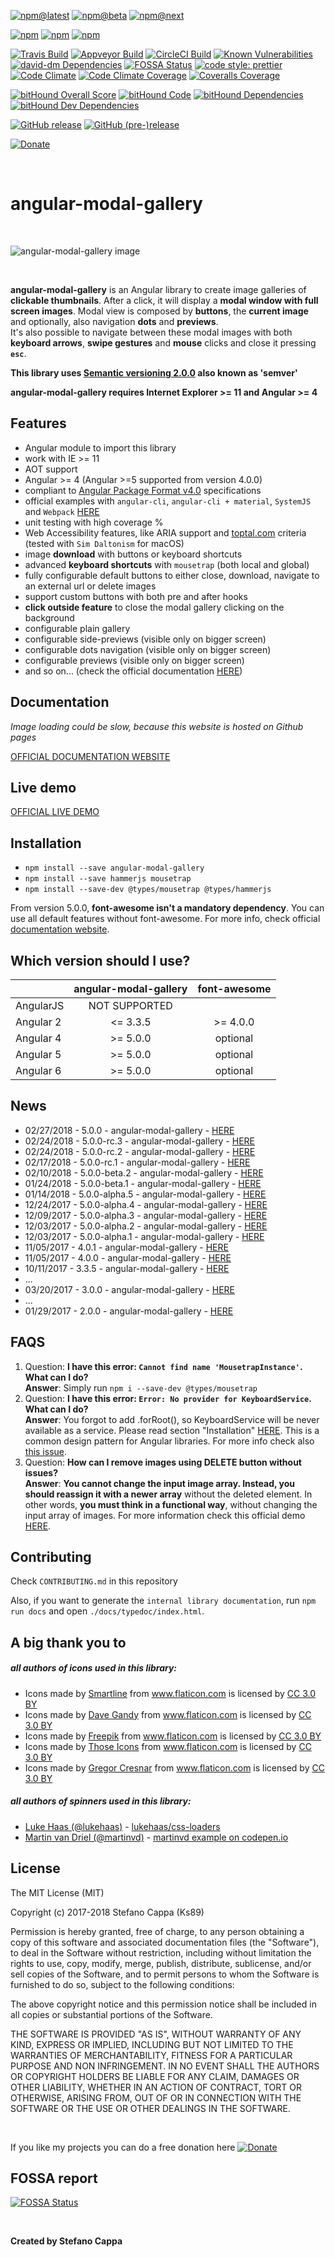 [![npm@latest](https://img.shields.io/npm/v/angular-modal-gallery.svg?style=flat-square)](https://www.npmjs.com/package/angular-modal-gallery)   [![npm@beta](https://img.shields.io/npm/v/angular-modal-gallery/beta.svg?style=flat-square)](https://www.npmjs.com/package/angular-modal-gallery)   [![npm@next](https://img.shields.io/npm/v/angular-modal-gallery/next.svg?style=flat-square)](https://www.npmjs.com/package/angular-modal-gallery)

[![npm](https://img.shields.io/npm/dw/angular-modal-gallery.svg)](https://www.npmjs.com/package/angular-modal-gallery)   [![npm](https://img.shields.io/npm/dm/angular-modal-gallery.svg)](https://www.npmjs.com/package/angular-modal-gallery)   [![npm](https://img.shields.io/npm/dy/angular-modal-gallery.svg)](https://www.npmjs.com/package/angular-modal-gallery)

[![Travis Build](https://travis-ci.org/Ks89/angular-modal-gallery.svg?branch=master)](https://travis-ci.org/Ks89/angular-modal-gallery)   [![Appveyor Build](https://ci.appveyor.com/api/projects/status/ikp5qqr9aci2s0ae/branch/master?svg=true)](https://ci.appveyor.com/project/Ks89/angular-modal-gallery/branch/master)   [![CircleCI Build](https://circleci.com/gh/Ks89/angular-modal-gallery.svg?style=svg)](https://circleci.com/gh/Ks89/angular-modal-gallery)   [![Known Vulnerabilities](https://snyk.io/test/github/ks89/angular-modal-gallery/badge.svg)](https://snyk.io/test/github/ks89/angular-modal-gallery)   [![david-dm Dependencies](https://david-dm.org/Ks89/angular-modal-gallery.svg)](https://david-dm.org/Ks89/angular-modal-gallery)   [![FOSSA Status](https://app.fossa.io/api/projects/git%2Bgithub.com%2FKs89%2Fangular-modal-gallery.svg?type=shield)](https://app.fossa.io/projects/git%2Bgithub.com%2FKs89%2Fangular-modal-gallery?ref=badge_shield)   [![code style: prettier](https://img.shields.io/badge/code_style-prettier-ff69b4.svg?style=flat-square)](https://github.com/prettier/prettier)   [![Code Climate](https://codeclimate.com/github/Ks89/angular-modal-gallery/badges/gpa.svg)](https://codeclimate.com/github/Ks89/angular-modal-gallery)   [![Code Climate Coverage](https://codeclimate.com/github/Ks89/angular-modal-gallery/badges/coverage.svg)](https://codeclimate.com/github/Ks89/angular-modal-gallery/coverage)   [![Coveralls Coverage](https://coveralls.io/repos/github/Ks89/angular-modal-gallery/badge.svg?branch=master)](https://coveralls.io/github/Ks89/angular-modal-gallery?branch=master)

[![bitHound Overall Score](https://www.bithound.io/github/Ks89/angular-modal-gallery/badges/score.svg)](https://www.bithound.io/github/Ks89/angular-modal-gallery)   [![bitHound Code](https://www.bithound.io/github/Ks89/angular-modal-gallery/badges/code.svg)](https://www.bithound.io/github/Ks89/angular-modal-gallery)   [![bitHound Dependencies](https://www.bithound.io/github/Ks89/angular-modal-gallery/badges/dependencies.svg)](https://www.bithound.io/github/Ks89/angular-modal-gallery/master/dependencies/npm)   [![bitHound Dev Dependencies](https://www.bithound.io/github/Ks89/angular-modal-gallery/badges/devDependencies.svg)](https://www.bithound.io/github/Ks89/angular-modal-gallery/master/dependencies/npm)

[![GitHub release](https://img.shields.io/github/release/Ks89/angular-modal-gallery.svg?style=flat-square)](https://github.com/Ks89/angular-modal-gallery)   [![GitHub (pre-)release](https://img.shields.io/github/release/Ks89/angular-modal-gallery/all.svg?style=flat-square)](https://github.com/Ks89/angular-modal-gallery)

[![Donate](https://img.shields.io/badge/Donate-PayPal-green.svg)](https://www.paypal.me/stefanocappa)

<br>

# angular-modal-gallery

<br>

![angular-modal-gallery image](https://github.com/Ks89/angular-modal-gallery/blob/develop/amg5.png?raw=true)

<br>

**angular-modal-gallery** is an Angular library to create image galleries of **clickable thumbnails**.
After a click, it will display a **modal window with full screen images**.
Modal view is composed by **buttons**, the **current image** and optionally, also navigation **dots** and **previews**.
<br>
It's also possible to navigate between these modal images with both **keyboard arrows**, **swipe gestures** and **mouse** clicks and close it pressing **`esc`**.

**This library uses [Semantic versioning 2.0.0](http://semver.org/) also known as 'semver'**

**angular-modal-gallery requires Internet Explorer >= 11 and Angular >= 4**


## Features
- Angular module to import this library
- work with IE >= 11
- AOT support
- Angular >= 4 (Angular >=5 supported from version 4.0.0)
- compliant to [Angular Package Format v4.0]( https://goo.gl/AMOU5G) specifications
- official examples with `angular-cli`, `angular-cli + material`, `SystemJS` and `Webpack` [HERE](https://github.com/Ks89/angular-modal-gallery/tree/master/examples)
- unit testing with high coverage %
- Web Accessibility features, like ARIA support and [toptal.com](https://www.toptal.com/designers/colorfilter) criteria (tested with `Sim Daltonism` for macOS)
- image **download** with buttons or keyboard shortcuts
- advanced **keyboard shortcuts** with `mousetrap` (both local and global)
- fully configurable default buttons to either close, download, navigate to an external url or delete images
- support custom buttons with both pre and after hooks
- **click outside feature** to close the modal gallery clicking on the background
- configurable plain gallery
- configurable side-previews (visible only on bigger screen)
- configurable dots navigation (visible only on bigger screen)
- configurable previews (visible only on bigger screen)
- and so on... (check the official documentation [HERE](https://ks89.github.io/angular-modal-gallery-2018.github.io/))


## **Documentation**

*Image loading could be slow, because this website is hosted on Github pages*

[OFFICIAL DOCUMENTATION WEBSITE](https://ks89.github.io/angular-modal-gallery-2018.github.io/)


## **Live demo**

[OFFICIAL LIVE DEMO](https://stackblitz.com/edit/angular-modal-gallery-v5/)


## Installation
- `npm install --save angular-modal-gallery`
- `npm install --save hammerjs mousetrap`
- `npm install --save-dev @types/mousetrap @types/hammerjs`

From version 5.0.0, **font-awesome isn't a mandatory dependency**. You can use all default features without font-awesome. For more info, check official [documentation website](https://ks89.github.io/angular-modal-gallery-2018.github.io/).


## Which version should I use?

|            | angular-modal-gallery | font-awesome |
| ---------- | :---:                 | :---:        |
| AngularJS  | NOT SUPPORTED         |              |
| Angular 2  | &lt;= 3.3.5           | &gt;= 4.0.0  |
| Angular 4  | &gt;= 5.0.0           | optional     | 
| Angular 5  | &gt;= 5.0.0           | optional     |
| Angular 6  | &gt;= 5.0.0           | optional     |


## News
- 02/27/2018 - 5.0.0 - angular-modal-gallery - [HERE](https://github.com/Ks89/angular-modal-gallery/releases)
- 02/24/2018 - 5.0.0-rc.3 - angular-modal-gallery - [HERE](https://github.com/Ks89/angular-modal-gallery/releases)
- 02/24/2018 - 5.0.0-rc.2 - angular-modal-gallery - [HERE](https://github.com/Ks89/angular-modal-gallery/releases)
- 02/17/2018 - 5.0.0-rc.1 - angular-modal-gallery - [HERE](https://github.com/Ks89/angular-modal-gallery/releases)
- 02/10/2018 - 5.0.0-beta.2 - angular-modal-gallery - [HERE](https://github.com/Ks89/angular-modal-gallery/releases)
- 01/24/2018 - 5.0.0-beta.1 - angular-modal-gallery - [HERE](https://github.com/Ks89/angular-modal-gallery/releases)
- 01/14/2018 - 5.0.0-alpha.5 - angular-modal-gallery - [HERE](https://github.com/Ks89/angular-modal-gallery/releases)
- 12/24/2017 - 5.0.0-alpha.4 - angular-modal-gallery - [HERE](https://github.com/Ks89/angular-modal-gallery/releases)
- 12/09/2017 - 5.0.0-alpha.3 - angular-modal-gallery - [HERE](https://github.com/Ks89/angular-modal-gallery/releases)
- 12/03/2017 - 5.0.0-alpha.2 - angular-modal-gallery - [HERE](https://github.com/Ks89/angular-modal-gallery/releases)
- 12/03/2017 - 5.0.0-alpha.1 - angular-modal-gallery - [HERE](https://github.com/Ks89/angular-modal-gallery/releases)
- 11/05/2017 - 4.0.1 - angular-modal-gallery - [HERE](https://github.com/Ks89/angular-modal-gallery/releases)
- 11/05/2017 - 4.0.0 - angular-modal-gallery - [HERE](https://github.com/Ks89/angular-modal-gallery/releases)
- 10/11/2017 - 3.3.5 - angular-modal-gallery - [HERE](https://github.com/Ks89/angular-modal-gallery/releases)
- ...
- 03/20/2017 - 3.0.0 - angular-modal-gallery - [HERE](https://github.com/Ks89/angular-modal-gallery/releases)
- ...
- 01/29/2017 - 2.0.0 - angular-modal-gallery - [HERE](https://github.com/Ks89/angular-modal-gallery/releases)


## FAQS

1. Question: **I have this error: `Cannot find name 'MousetrapInstance'`. What can I do?**<br>
   **Answer**: Simply run `npm i --save-dev @types/mousetrap`
2. Question: **I have this error: `Error: No provider for KeyboardService`. What can I do?**<br>
   **Answer**: You forgot to add .forRoot(), so KeyboardService will be never available as a service. Please read section "Installation" [HERE](https://ks89.github.io/angular-modal-gallery-2018.github.io/gettingStarted).
   This is a common design pattern for Angular libraries. For more info check also [this issue](https://github.com/Ks89/angular-modal-gallery/issues/94).
3. Question: **How can I remove images using DELETE button without issues?**<br>
   **Answer**: **You cannot change the input image array. Instead, you should reassign it with a newer array** without the deleted element.
   In other words, **you must think in a functional way**, without changing the input array of images.
   For more information check this official demo [HERE](https://ks89.github.io/angular-modal-gallery-2018.github.io/demo/buttons-strategies).


## Contributing

Check `CONTRIBUTING.md` in this repository

Also, if you want to generate the `internal library documentation`, run `npm run docs` and open `./docs/typedoc/index.html`.


## A big thank you to

##### all authors of icons used in this library:
- Icons made by <a href="https://www.flaticon.com/authors/smartline" title="Smartline">Smartline</a> from <a href="https://www.flaticon.com/" title="Flaticon">www.flaticon.com</a> is licensed by <a href="http://creativecommons.org/licenses/by/3.0/" title="Creative Commons BY 3.0" target="_blank">CC 3.0 BY</a>
- Icons made by <a href="https://www.flaticon.com/authors/dave-gandy" title="Dave Gandy">Dave Gandy</a> from <a href="https://www.flaticon.com/" title="Flaticon">www.flaticon.com</a> is licensed by <a href="http://creativecommons.org/licenses/by/3.0/" title="Creative Commons BY 3.0" target="_blank">CC 3.0 BY</a>
- Icons made by <a href="http://www.freepik.com" title="Freepik">Freepik</a> from <a href="https://www.flaticon.com/" title="Flaticon">www.flaticon.com</a> is licensed by <a href="http://creativecommons.org/licenses/by/3.0/" title="Creative Commons BY 3.0" target="_blank">CC 3.0 BY</a>
- Icons made by <a href="https://www.flaticon.com/authors/those-icons" title="Those Icons">Those Icons</a> from <a href="https://www.flaticon.com/" title="Flaticon">www.flaticon.com</a> is licensed by <a href="http://creativecommons.org/licenses/by/3.0/" title="Creative Commons BY 3.0" target="_blank">CC 3.0 BY</a>
- Icons made by <a href="https://www.flaticon.com/authors/gregor-cresnar" title="Gregor Cresnar">Gregor Cresnar</a> from <a href="https://www.flaticon.com/" title="Flaticon">www.flaticon.com</a> is licensed by <a href="http://creativecommons.org/licenses/by/3.0/" title="Creative Commons BY 3.0" target="_blank">CC 3.0 BY</a>
  
##### all authors of spinners used in this library:
- <a href="https://github.com/lukehaas">Luke Haas (@lukehaas)</a> - <a href="https://github.com/lukehaas/css-loaders">lukehaas/css-loaders</a></li>
- <a href="https://github.com/martinvd">Martin van Driel (@martinvd)</a> - <a href="https://codepen.io/martinvd/pen/xbQJom">martinvd example on codepen.io</a></li>


## License

The MIT License (MIT)

Copyright (c) 2017-2018 Stefano Cappa (Ks89)

Permission is hereby granted, free of charge, to any person obtaining a copy
of this software and associated documentation files (the "Software"), to deal
in the Software without restriction, including without limitation the rights
to use, copy, modify, merge, publish, distribute, sublicense, and/or sell
copies of the Software, and to permit persons to whom the Software is
furnished to do so, subject to the following conditions:

The above copyright notice and this permission notice shall be included in all
copies or substantial portions of the Software.

THE SOFTWARE IS PROVIDED "AS IS", WITHOUT WARRANTY OF ANY KIND, EXPRESS OR
IMPLIED, INCLUDING BUT NOT LIMITED TO THE WARRANTIES OF MERCHANTABILITY,
FITNESS FOR A PARTICULAR PURPOSE AND NON INFRINGEMENT. IN NO EVENT SHALL THE
AUTHORS OR COPYRIGHT HOLDERS BE LIABLE FOR ANY CLAIM, DAMAGES OR OTHER
LIABILITY, WHETHER IN AN ACTION OF CONTRACT, TORT OR OTHERWISE, ARISING FROM,
OUT OF OR IN CONNECTION WITH THE SOFTWARE OR THE USE OR OTHER DEALINGS IN THE
SOFTWARE.

<br/>

If you like my projects you can do a free donation here [![Donate](https://img.shields.io/badge/Donate-PayPal-green.svg)](https://www.paypal.me/stefanocappa)


## FOSSA report

[![FOSSA Status](https://app.fossa.io/api/projects/git%2Bgithub.com%2FKs89%2Fangular-modal-gallery.svg?type=large)](https://app.fossa.io/projects/git%2Bgithub.com%2FKs89%2Fangular-modal-gallery?ref=badge_large)

<br/>

**Created by Stefano Cappa**
